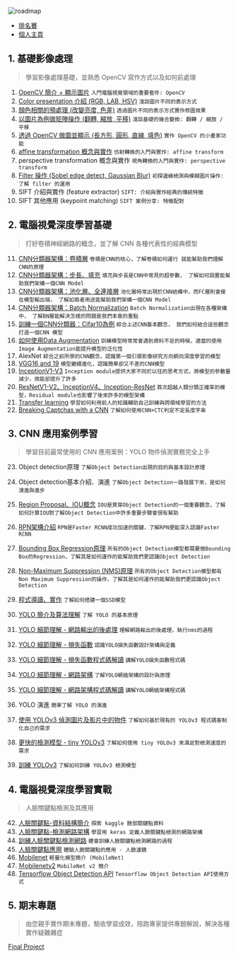 ![roadmap](https://cvdl.cupoy.com/images/learnWithCoachLogin.png)  

* [排名賽](https://cvdl.cupoy.com/ranking/homeworkrank)   
* [個人主頁](https://cvdl.cupoy.com/participator/84F13837/questions)  

## 1. 基礎影像處理
> 學習影像處理基礎，並熟悉 OpenCV 寫作方式以及如何前處理

1. [OpenCV 簡介 + 顯示圖片](https://github.com/ZivChien/1st-DL-CVMarathon/blob/master/homework/Day001_read_image_HW.ipynb) `入門電腦視覺領域的重要套件: OpenCV`
2. [Color presentation 介紹 (RGB, LAB, HSV)](https://github.com/ZivChien/1st-DL-CVMarathon/blob/master/homework/Day002_change_color_space_HW.ipynb) `淺談圖片不同的表示方式`
3. [顏色相關的預處理 (改變亮度, 色差)](https://github.com/ZivChien/1st-DL-CVMarathon/blob/master/homework/Day003_color_spave_op_HW.ipynb) `透過圖片不同的表示方式實作修圖效果`
4. [以圖片為例做矩陣操作 (翻轉, 縮放, 平移)](https://github.com/ZivChien/1st-DL-CVMarathon/blob/master/homework/Day004_geometric_transform_HW.ipynb) `淺談基礎的幾合變換: 翻轉 / 縮放 / 平移`
5. [透過 OpenCV 做圖並顯示 (長方形, 圓形, 直線, 填色)](https://github.com/ZivChien/1st-DL-CVMarathon/blob/master/homework/Day005_draw_HW.ipynb) `實作 OpenCV 的小畫家功能`
6. [affine transformation 概念與實作](https://github.com/ZivChien/1st-DL-CVMarathon/blob/master/homework/Day006_affine_HW.ipynb) `仿射轉換的入門與實作: affine transform`
7. perspective transformation 概念與實作 `視角轉換的入門與實作: perspective transform`
8. [Filter 操作 (Sobel edge detect, Gaussian Blur)](https://github.com/ZivChien/1st-DL-CVMarathon/blob/master/homework/Day008_sobel_gaussian_blur_HW.ipynb) `初探邊緣檢測與模糊圖片操作: 了解 filter 的運用`
9. SIFT 介紹與實作 (feature extractor) `SIFT: 介紹與實作經典的傳統特徵`
10. SIFT 其他應用 (keypoint matching) `SIFT 案例分享: 特徵配對`

## 2. 電腦視覺深度學習基礎
> 打好卷積神經網路的概念，並了解 CNN 各種代表性的經典模型
11. [CNN分類器架構：卷積層](https://github.com/ZivChien/1st-DL-CVMarathon/blob/master/homework/Day011_CNN-%E8%A8%88%E7%AE%97%E5%8F%83%E6%95%B8%E9%87%8F_HW.ipynb) `卷積是CNN的核心，了解卷積如何運行 就能幫助我們理解CNN的原理`
12. [CNN分類器架構：步長、填充](https://github.com/ZivChien/1st-DL-CVMarathon/blob/master/homework/Day012_Strides%2Band%2BPadding_HW.ipynb) `填充與步長是CNN中常見的超參數， 了解如何設置能幫助我們架構一個CNN Model`
13. [CNN分類器架構：池化層、全連接層](https://github.com/ZivChien/1st-DL-CVMarathon/blob/master/homework/Day013_%E6%B1%A0%E5%8C%96%E3%80%81%E5%85%A8%E9%80%A3%E6%8E%A5%E5%B1%A4_HW.ipynb) `池化層時常出現於CNN結構中，而FC層則會接在模型輸出端， 了解如兩者用途能幫助我們架構一個CNN Model`
14. [CNN分類器架構：Batch Normalization](https://github.com/ZivChien/1st-DL-CVMarathon/blob/master/homework/Day014_Batch%2BNormalization_HW.ipynb) `Batch Normalization出現在各種架構中， 了解BN層能解決怎樣的問題是我們本章的重點`
15. [訓練一個CNN分類器：Cifar10為例](https://github.com/ZivChien/1st-DL-CVMarathon/blob/master/homework/Day015_Cifar_HW.ipynb) `綜合上述CNN基本觀念， 我們如何結合這些觀念打造一個CNN 模型`
16. [如何使用Data Augmentation](https://github.com/ZivChien/1st-DL-CVMarathon/blob/master/homework/Day016_Image%2BAugmentation_HW.ipynb) `訓練模型時常常會遇到資料不足的時候，適當的使用Image Augmentation能提升模型的泛化性`
17. AlexNet `綜合之前所學的CNN觀念，認識第一個引領影像研究方向朝向深度學習的模型`
18. [VGG16 and 19](https://github.com/ZivChien/1st-DL-CVMarathon/blob/master/homework/Day018_Vgg16_HW.ipynb) `模型繼續進化，認識簡單卻又不差的CNN模型`
19. [InceptionV1-V3](https://github.com/ZivChien/1st-DL-CVMarathon/blob/master/homework/Day019_Inception_HW.ipynb) `Inception module提供大家不同於以往的思考方式，將模型的參數量減少，效能卻提升了許多`
20. [ResNetV1-V2、InceptionV4、Inception-ResNet](https://github.com/ZivChien/1st-DL-CVMarathon/blob/master/homework/Day020_Classic%2BCNN-ResNet%E3%80%81InceptionV4%E3%80%81Inception-ResNet_HW.ipynb) `首次超越人類分類正確率的模型，Residual module也影響了後來許多的模型架構`
21. [Transfer learning](https://github.com/ZivChien/1st-DL-CVMarathon/blob/master/homework/Day021_Transfer%2BLearning_HW.ipynb) `學習如何利用前人的知識輔助自己訓練與跨領域學習的方法`
22. [Breaking Captchas with a CNN](https://github.com/ZivChien/1st-DL-CVMarathon/blob/master/homework/Day022_Captcha_HW.ipynb) `了解如何使用CNN+CTC判定不定長度字串`

## 3. CNN 應用案例學習
> 學習目前最常使用的 CNN 應用案例：YOLO 物件偵測實務完全上手
23. Object detection原理 `了解Object Detection出現的目的與基本設計原理`
24. Object detection基本介紹、演進 `了解Object Detection一路發展下來，是如何演進與進步`
25. [Region Proposal、IOU概念](https://github.com/ZivChien/1st-DL-CVMarathon/blob/master/homework/Day025_IOU_HW.ipynb) `IOU是貫穿Object Detection的一個重要觀念，了解如何計算IOU對了解Object Detection中許多重要步驟會很有幫助`
26. [RPN架構介紹](https://github.com/ZivChien/1st-DL-CVMarathon/blob/master/homework/Day026_RPN_HW.ipynb) `RPN是Faster RCNN成功加速的關鍵，了解RPN便能深入認識Faster RCNN`
27. [Bounding Box Regression原理](https://github.com/ZivChien/1st-DL-CVMarathon/blob/master/homework/Day027_BBOX%2BRegression_HW.ipynb) `所有的Object Detection模型都需要做Bounding Box的Regression，了解其是如何運作的能幫助我們更認識Object Detection`
28. [Non-Maximum Suppression (NMS)原理](https://github.com/ZivChien/1st-DL-CVMarathon/blob/master/homework/Day028_NMS_HW.ipynb) `所有的Object Detection模型都有Non Maximum Suppression的操作，了解其是如何運作的能幫助我們更認識Object Detection`
29. [程式導讀、實作](https://github.com/ZivChien/1st-DL-CVMarathon/blob/master/homework/Day029_Build_SSD_VGG.ipynb) `了解如何搭建一個SSD模型`   


32.  [YOLO 簡介及算法理解](https://github.com/ZivChien/1st-DL-CVMarathon/blob/master/homework/Day032_yolo_prediction_HW.ipynb) `了解 YOLO 的基本原理`
33. [YOLO 細節理解 - 網路輸出的後處理](https://github.com/ZivChien/1st-DL-CVMarathon/blob/master/homework/Day033_YOLO%2B%E7%B4%B0%E7%AF%80%E7%90%86%E8%A7%A3%2B-%2B%E7%B6%B2%E8%B7%AF%E8%BC%B8%E5%87%BA%E7%9A%84%E5%BE%8C%E8%99%95%E7%90%86_HW.ipynb) `理解網路輸出的後處理，執行nms的過程`
34. [YOLO 細節理解 - 損失函數](https://github.com/ZivChien/1st-DL-CVMarathon/blob/master/homework/Day034.YOLO%2B%E7%B4%B0%E7%AF%80%E7%90%86%E8%A7%A3%2B-%2B%E6%90%8D%E5%A4%B1%E5%87%BD%E6%95%B8_HW.ipynb) `認識YOLO損失函數設計架構與定義`
35. [YOLO 細節理解 - 損失函數程式碼解讀](https://github.com/ZivChien/1st-DL-CVMarathon/blob/master/homework/Day035_yolo_loss.ipynb) `講解YOLO損失函數程式碼`
36. [YOLO 細節理解 - 網路架構](https://github.com/ZivChien/1st-DL-CVMarathon/blob/master/homework/Day036_YOLO%2B%E7%B4%B0%E7%AF%80%E7%90%86%E8%A7%A3-%E7%B6%B2%E7%B5%A1%E6%9E%B6%E6%A7%8B_HW.ipynb) `了解YOLO網絡架構的設計與原理`
37. [YOLO 細節理解 - 網路架構程式碼解讀](https://github.com/ZivChien/1st-DL-CVMarathon/blob/master/homework/Day037_YOLO_network.ipynb) `講解YOLO網絡架構程式碼`
38. YOLO 演進 `簡單了解 YOLO 的演進`
39. [使用 YOLOv3 偵測圖片及影片中的物件](https://github.com/ZivChien/1st-DL-CVMarathon/blob/master/homework/Day039_yolov3_keras_HW.ipynb) `了解如何基於現有的 YOLOv3 程式碼客制化自己的需求`
40. [更快的檢測模型 - tiny YOLOv3](https://github.com/ZivChien/1st-DL-CVMarathon/blob/master/homework/Day040_tiny_yolov3_keras_HW.ipynb) `了解如何使用 tiny YOLOv3 來滿足對檢測速度的需求`
41. [訓練 YOLOv3](https://github.com/ZivChien/1st-DL-CVMarathon/blob/master/homework/Day041_train_yolov3_HW.ipynb) `了解如何訓練 YOLOv3 檢測模型`

## 4. 電腦視覺深度學習實戰
> 人臉關鍵點檢測及其應用
42. [人臉關鍵點-資料結構簡介](https://github.com/ZivChien/1st-DL-CVMarathon/blob/master/homework/Day042_explore_facial_keypoint_data_HW.ipynb) `探索 kaggle 臉部關鍵點資料`
43. [人臉關鍵點-檢測網路架構](https://github.com/ZivChien/1st-DL-CVMarathon/blob/master/homework/Day043_define_network_HW.ipynb) `學習用 keras 定義人臉關鍵點檢測的網路架構`
44. [訓練人臉關鍵點檢測網路](https://github.com/ZivChien/1st-DL-CVMarathon/blob/master/homework/Day044_train_facial_keypoint_HW.ipynb) `體會訓練人臉關鍵點檢測網路的過程`
45. [人臉關鍵點應用](https://github.com/ZivChien/1st-DL-CVMarathon/blob/master/homework/Day045_facial_keypoint_application.ipynb) `體驗人臉關鍵點的應用 - 人臉濾鏡`
46. [Mobilenet](https://github.com/ZivChien/1st-DL-CVMarathon/blob/master/homework/Day046_MobileNet_HW.ipynb) `輕量化模型簡介 (MobileNet)`
47. [Ｍobilenetv2](https://github.com/ZivChien/1st-DL-CVMarathon/blob/master/homework/Day047_MobileNetv2_HW.ipynb) `MobileNet v2 簡介`
48. [Tensorflow Object Detection API](https://github.com/ZivChien/1st-DL-CVMarathon/blob/master/homework/Day048_tensorflow_object_detection_api_training.ipynb) `Tensorflow Object Detection API使用方式`


## 5. 期末專題
> 由您親手實作期末專題，驗收學習成效，陪跑專家提供專題解說，解決各種實作疑難雜症   

[Final Project](https://github.com/ZivChien/1st-DL-CVMarathon/blob/master/homework/Day049_final.ipynb)
